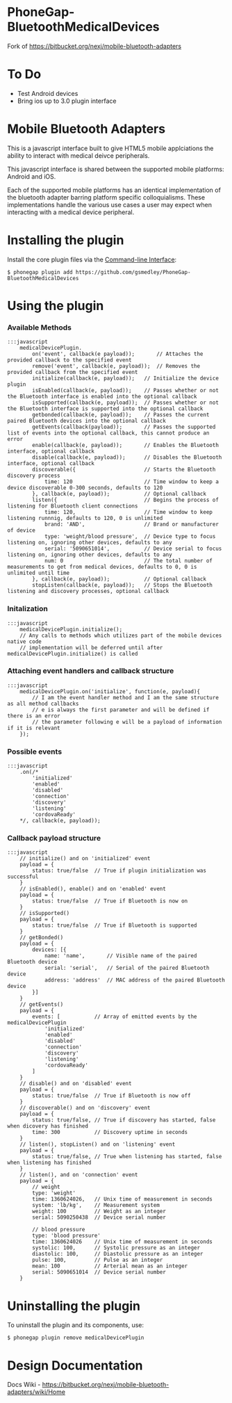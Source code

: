 PhoneGap-BluetoothMedicalDevices
================================

Fork of https://bitbucket.org/nexj/mobile-bluetooth-adapters

# To Do

- Test Android devices
- Bring ios up to 3.0 plugin interface

# Mobile Bluetooth Adapters

This is a javascript interface built to give HTML5 mobile applciations the ability to interact with medical deivce peripherals.

This javascript interface is shared between the supported mobile platforms: Android and iOS.

Each of the supported mobile platforms has an identical implementation of the bluetooth adapter barring platform specific colloquialisms. These implementations handle the various use cases a user may expect when interacting with a medical device peripheral.

# Installing the plugin

Install the core plugin files via the [Command-line Interface](http://docs.phonegap.com/en/3.0.0/guide_cli_index.md.html#The%20Command-line%20Interface):

    $ phonegap plugin add https://github.com/gsmedley/PhoneGap-BluetoothMedicalDevices

# Using the plugin

### Available Methods

	:::javascript
		medicalDevicePlugin.
			on('event', callback(e payload));		// Attaches the provided callback to the specified event
			remove('event', callback(e, payload));	// Removes the provided callback from the specified event
			initialize(callback(e, payload));	// Initialize the device plugin
			isEnabled(callback(e, payload));	// Passes whether or not the Bluetooth interface is enabled into the optional callback	
			isSupported(callback(e, payload));	// Passes whether or not the Bluetooth interface is supported into the optional callback
			getbonded(callback(e, payload));	// Passes the current paired Bluetooth devices into the optional callback
			getEvents(callback(payload));		// Passes the supported list of events into the optional callback, this cannot produce an error
			enable(callback(e, payload));		// Enables the Bluetooth interface, optional callback
			disable(callback(e, payload));		// Disables the Bluetooth interface, optional callback
			discoverable({						// Starts the Bluetooth discovery process
				time: 120 						// Time window to keep a device discoverable 0-300 seconds, defaults to 120
			}, callback(e, payload));			// Optional callback
			listen({							// Begins the process of listening for Bluetooth client connections
				time: 120,						// Time window to keep listening runnnig, defaults to 120, 0 is unlimited
				brand: 'AND',					// Brand or manufacturer of device
				type: 'weight/blood pressure',	// Device type to focus listening on, ignoring other devices, defaults to any
				serial: '5090651014',			// Device serial to focus listening on, ignoring other devices, defaults to any
				num: 0							// The total number of measurements to get from medical devices, defaults to 0, 0 is unlimited until time
			}, callback(e, payload));			// Optional callback
			stopListen(callback(e, payload));	// Stops the Bluetooth listening and discovery processes, optional callback

### Initalization

	:::javascript
		medicalDevicePlugin.initialize();
		// Any calls to methods which utilizes part of the mobile devices native code
		// implementation will be deferred until after medicalDevicePlugin.initialize() is called

### Attaching event handlers and callback structure

	:::javascript
		medicalDevicePlugin.on('initialize', function(e, payload){
			// I am the event handler method and I am the same structure as all method callbacks
			// e is always the first parameter and will be defined if there is an error
			// the parameter following e will be a payload of information if it is relevant
		});

### Possible events

	:::javascript
		.on(/*
			'initialized'
			'enabled'
			'disabled'
			'connection'
			'discovery'
			'listening'
			'cordovaReady'
		*/, callback(e, payload));

### Callback payload structure

	:::javascript
		// initialize() and on 'initialized' event
		payload = {
			status: true/false	// True if plugin initialization was successful
		}
		// isEnabled(), enable() and on 'enabled' event
		payload = {
			status: true/false	// True if Bluetooth is now on
		}
		// isSupported()
		payload = {
			status: true/false	// True if Bluetooth is supported
		}
		// getBonded()
		payload = {
			devices: [{
				name: 'name',		// Visible name of the paired Bluetooth device
				serial: 'serial',	// Serial of the paired Bluetooth device
				address: 'address'	// MAC address of the paired Bluetooth device
			}]
		}
		// getEvents()
		payload = {
			events: [			// Array of emitted events by the medicalDevicePlugin
				'initialized'
				'enabled'
				'disabled'
				'connection'
				'discovery'
				'listening'
				'cordovaReady'
			]
		}
		// disable() and on 'disabled' event
		payload = {
			status: true/false	// True if Bluetooth is now off
		}
		// discoverable() and on 'discovery' event
		payload = {
			status: true/false,	// True if discovery has started, false when dicovery has finished
			time: 300			// Discovery uptime in seconds
		}
		// listen(), stopListen() and on 'listening' event
		payload = {
			status: true/false,	// True when listening has started, false when listening has finished
		}
		// listen(), and on 'connection' event
		payload = {
			// weight
			type: 'weight'
			time: 1360624026, 	// Unix time of measurement in seconds
			system: 'lb/kg',	// Measurement system
			weight: 100			// Weight as an integer
			serial: 5090250438  // Device serial number

			// blood pressure
			type: 'blood pressure'
			time: 1360624026 	// Unix time of measurement in seconds
			systolic: 100,		// Systolic pressure as an integer
			diastolic: 100,		// Diastolic pressure as an integer
			pulse: 100,			// Pulse as an integer
			mean: 100			// Arterial mean as an integer
			serial: 5090651014  // Device serial number
		}

# Uninstalling the plugin

To uninstall the plugin and its components, use:

    $ phonegap plugin remove medicalDevicePlugin


# Design Documentation

Docs Wiki - https://bitbucket.org/nexj/mobile-bluetooth-adapters/wiki/Home



